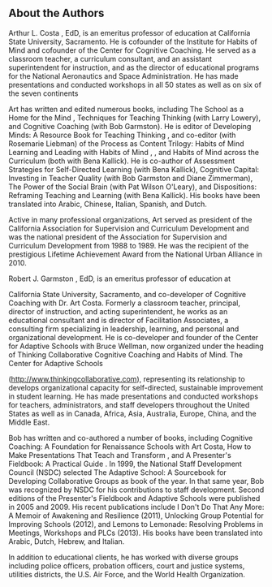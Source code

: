 ## About the Authors

Arthur L. Costa , EdD, is an emeritus professor of education at California State University, Sacramento. He is cofounder of the Institute for Habits of Mind and cofounder of the Center for Cognitive Coaching. He served as a classroom teacher, a curriculum consultant, and an assistant superintendent for instruction, and as the director of educational programs for the National Aeronautics and Space Administration. He has made presentations and conducted workshops in all 50 states as well as on six of the seven continents

Art has written and edited numerous books, including The School as a Home for the Mind , Techniques for Teaching Thinking (with Larry Lowery), and Cognitive Coaching (with Bob Garmston). He is editor of Developing Minds: A Resource Book for Teaching Thinking , and co-editor (with Rosemarie Liebman) of the Process as Content Trilogy: Habits of Mind Learning and Leading with Habits of Mind , , and Habits of Mind across the Curriculum (both with Bena Kallick). He is co-author of Assessment Strategies for Self-Directed Learning (with Bena Kallick), Cognitive Capital: Investing in Teacher Quality (with Bob Garmston and Diane Zimmerman), The Power of the Social Brain (with Pat Wilson O'Leary), and Dispositions: Reframing Teaching and Learning (with Bena Kallick). His books have been translated into Arabic, Chinese, Italian, Spanish, and Dutch.

Active in many professional organizations, Art served as president of the California Association for Supervision and Curriculum Development and was the national president of the Association for Supervision and Curriculum Development from 1988 to 1989. He was the recipient of the prestigious Lifetime Achievement Award from the National Urban Alliance in 2010.

Robert J. Garmston , EdD, is an emeritus professor of education at

California State University, Sacramento, and co-developer of Cognitive Coaching with Dr. Art Costa. Formerly a classroom teacher, principal, director of instruction, and acting superintendent, he works as an educational consultant and is director of Facilitation Associates, a consulting firm specializing in leadership, learning, and personal and organizational development. He is co-developer and founder of the Center for Adaptive Schools with Bruce Wellman, now organized under the heading of Thinking Collaborative Cognitive Coaching and Habits of Mind. The Center for Adaptive Schools

(http://www.thinkingcollaborative.com), representing its relationship to develops organizational capacity for self-directed, sustainable improvement in student learning. He has made presentations and conducted workshops for teachers, administrators, and staff developers throughout the United States as well as in Canada, Africa, Asia, Australia, Europe, China, and the Middle East.

Bob has written and co-authored a number of books, including Cognitive Coaching: A Foundation for Renaissance Schools with Art Costa, How to Make Presentations That Teach and Transform , and A Presenter's Fieldbook: A Practical Guide . In 1999, the National Staff Development Council (NSDC) selected The Adaptive School: A Sourcebook for Developing Collaborative Groups as book of the year. In that same year, Bob was recognized by NSDC for his contributions to staff development. Second editions of the Presenter's Fieldbook and Adaptive Schools were published in 2005 and 2009. His recent publications include I Don't Do That Any More: A Memoir of Awakening and Resilience (2011), Unlocking Group Potential for Improving Schools (2012), and Lemons to Lemonade: Resolving Problems in Meetings, Workshops and PLCs (2013). His books have been translated into Arabic, Dutch, Hebrew, and Italian.

In addition to educational clients, he has worked with diverse groups including police officers, probation officers, court and justice systems, utilities districts, the U.S. Air Force, and the World Health Organization.